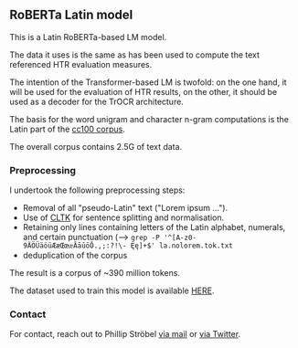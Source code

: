 ## RoBERTa Latin model

This is a Latin RoBERTa-based LM model.

The data it uses is the same as has been used to compute the text referenced HTR evaluation measures.

The intention of the Transformer-based LM is twofold: on the one hand, it will be used for the evaluation of HTR results, on the other, it should be used as a decoder for the TrOCR architecture.

The basis for the word unigram and character n-gram computations is the Latin part of the [cc100 corpus](http://data.statmt.org/cc-100/).

The overall corpus contains 2.5G of text data.

### Preprocessing

I undertook the following preprocessing steps:

  - Removal of all "pseudo-Latin" text ("Lorem ipsum ...").
  - Use of [CLTK](http://www.cltk.org) for sentence splitting and normalisation.
  - Retaining only lines containing letters of the Latin alphabet, numerals, and certain punctuation (--> `grep -P '^[A-z0-9ÄÖÜäöüÆæŒœᵫĀāūōŌ.,;:?!\- Ęę]+$' la.nolorem.tok.txt`
  - deduplication of the corpus

The result is a corpus of ~390 million tokens.

The dataset used to train this model is available [HERE](https://huggingface.co/datasets/pstroe/cc100-latin).

### Contact

For contact, reach out to Phillip Ströbel [via mail](mailto:pstroebel@cl.uzh.ch) or [via Twitter](https://twitter.com/CLingophil).